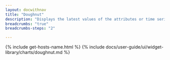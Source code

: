 ```yaml
---
layout: docwithnav
title: "Doughnut"
description: "Displays the latest values of the attributes or time series data in a doughnut chart. Supports numeric values only."
breadcrumbs: "true"
breadcrumbs-steps: "2"

---
```

{% include get-hosts-name.html %}
{% include docs/user-guide/ui/widget-library/charts/doughnut.md %}
